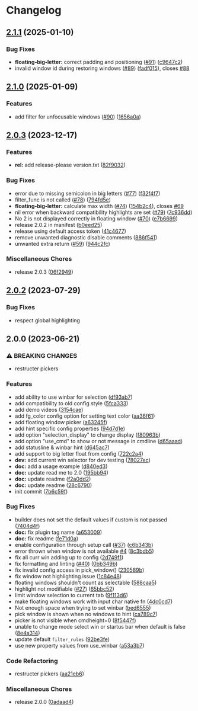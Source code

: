 # Changelog

## [2.1.1](https://github.com/s1n7ax/nvim-window-picker/compare/v2.1.0...v2.1.1) (2025-01-10)


### Bug Fixes

* **floating-big-letter:** correct padding and positioning ([#91](https://github.com/s1n7ax/nvim-window-picker/issues/91)) ([c9647c2](https://github.com/s1n7ax/nvim-window-picker/commit/c9647c256c4be5e82f4e01a53bedc78f64b86e27))
* invalid window id during restoring windows ([#89](https://github.com/s1n7ax/nvim-window-picker/issues/89)) ([fadf015](https://github.com/s1n7ax/nvim-window-picker/commit/fadf015ba4394ac04a0e02534c82e198f0c7e93d)), closes [#88](https://github.com/s1n7ax/nvim-window-picker/issues/88)

## [2.1.0](https://github.com/s1n7ax/nvim-window-picker/compare/v2.0.3...v2.1.0) (2025-01-09)


### Features

* add filter for unfocusable windows ([#90](https://github.com/s1n7ax/nvim-window-picker/issues/90)) ([1656a0a](https://github.com/s1n7ax/nvim-window-picker/commit/1656a0a03950f5be1a23146bbbd9f8dbf773a8a9))

## [2.0.3](https://github.com/s1n7ax/nvim-window-picker/compare/v2.0.1...v2.0.3) (2023-12-17)


### Features

* **rel:** add release-please version.txt ([82f9032](https://github.com/s1n7ax/nvim-window-picker/commit/82f90327d3ffddf3e28fa26d3aaf76c4d59f97e6))


### Bug Fixes

* error due to missing semicolon in big letters ([#77](https://github.com/s1n7ax/nvim-window-picker/issues/77)) ([f32f4f7](https://github.com/s1n7ax/nvim-window-picker/commit/f32f4f7b4d90fb4d6b3c513ae5329268019853d5))
* filter_func is not called ([#78](https://github.com/s1n7ax/nvim-window-picker/issues/78)) ([794fd5e](https://github.com/s1n7ax/nvim-window-picker/commit/794fd5e695035ee91e28bfec8d14b33777ecd18a))
* **floating-big-letter:** calculate max width ([#74](https://github.com/s1n7ax/nvim-window-picker/issues/74)) ([154b2c4](https://github.com/s1n7ax/nvim-window-picker/commit/154b2c4c2ea768f361e37ef5b4fd8144ad2634f9)), closes [#69](https://github.com/s1n7ax/nvim-window-picker/issues/69)
* nil error when backward compatibility highlights are set ([#79](https://github.com/s1n7ax/nvim-window-picker/issues/79)) ([7c936dd](https://github.com/s1n7ax/nvim-window-picker/commit/7c936ddc46cfdad18eefaa334bec952ce47d502b))
* No 2 is not displayed correctly in floating window ([#70](https://github.com/s1n7ax/nvim-window-picker/issues/70)) ([e7b6699](https://github.com/s1n7ax/nvim-window-picker/commit/e7b6699fbd007bbe61dc444734b9bade445b2984))
* release 2.0.2 in manifest ([b0eed25](https://github.com/s1n7ax/nvim-window-picker/commit/b0eed25e13eb5684ff59f1a679f48247965351be))
* release using default access token ([41c4677](https://github.com/s1n7ax/nvim-window-picker/commit/41c467731690d8d4a8b17c795cb14b63f1e53674))
* remove unwanted diagnostic disable comments ([886f541](https://github.com/s1n7ax/nvim-window-picker/commit/886f541cdf86d8190b1b64c98aeed817a49fb492))
* unwanted extra return ([#59](https://github.com/s1n7ax/nvim-window-picker/issues/59)) ([944c2fc](https://github.com/s1n7ax/nvim-window-picker/commit/944c2fca6656a4413de0ab6cad06c286ed1e44e9))


### Miscellaneous Chores

* release 2.0.3 ([06f2949](https://github.com/s1n7ax/nvim-window-picker/commit/06f29491a86a0f9f13bb6f3d862bd9dd844b4020))

## [2.0.2](https://github.com/s1n7ax/nvim-window-picker/compare/v2.0.1...v2.0.2) (2023-07-29)


### Bug Fixes

* respect global highlighting

## 2.0.0 (2023-06-21)


### ⚠ BREAKING CHANGES

* restructer pickers

### Features

* add ability to use winbar for selection ([df93ab7](https://github.com/s1n7ax/nvim-window-picker/commit/df93ab75b33409e0c2b9f1ee6d130d25e852cf3b))
* add compatibility to old config style ([5fca333](https://github.com/s1n7ax/nvim-window-picker/commit/5fca333a8ce640720b3d3225d2a8f16f0b0737ad))
* add demo videos ([3154cae](https://github.com/s1n7ax/nvim-window-picker/commit/3154cae12bfa3f85b57541a07907374066d1a517))
* add fg_color config option for setting text color ([aa36f61](https://github.com/s1n7ax/nvim-window-picker/commit/aa36f6172cb5f54e943b11c08383a2d1b369ef4a))
* add floating window picker ([a63245f](https://github.com/s1n7ax/nvim-window-picker/commit/a63245fed3af4aaddd78f20312081bd89fe56d3a))
* add hint specific config properties ([94d7d1e](https://github.com/s1n7ax/nvim-window-picker/commit/94d7d1e907bf9da254d356b4a7273f52842febed))
* add option "selection_display" to change display ([f80963b](https://github.com/s1n7ax/nvim-window-picker/commit/f80963bba37b2084d7770d6c83db3b74733a942b))
* add option "use_cmd" to show or not message in cmdline ([d65aaad](https://github.com/s1n7ax/nvim-window-picker/commit/d65aaade8e90d3e1ae443a3df2452dd54e7287bf))
* add statusline & winbar hint ([d645ac7](https://github.com/s1n7ax/nvim-window-picker/commit/d645ac7b3c0ea431ab1377b41bd2ede3a6086845))
* add support to big letter float from config ([722c2a4](https://github.com/s1n7ax/nvim-window-picker/commit/722c2a434f276fcfd0c350a78d48a2099a391a07))
* **dev:** add current win selector for dev testing ([78027ec](https://github.com/s1n7ax/nvim-window-picker/commit/78027ecfe33ad0b00b6dc71e1d6e0af636ff2986))
* **doc:** add a usage example ([d840ed3](https://github.com/s1n7ax/nvim-window-picker/commit/d840ed3c0e210f7b4eea046abc08e965a68daad3))
* **doc:** update read me to 2.0 ([195bb94](https://github.com/s1n7ax/nvim-window-picker/commit/195bb94c2e60be4beae8bfa47b267fe37ef51dc8))
* **doc:** update readme ([f2a0dd2](https://github.com/s1n7ax/nvim-window-picker/commit/f2a0dd2c110434ef474a287af8630c3421341aec))
* **doc:** update readme ([28c6790](https://github.com/s1n7ax/nvim-window-picker/commit/28c679060805d0861920d2277fd7191725dd6c20))
* init commit ([7b6c59f](https://github.com/s1n7ax/nvim-window-picker/commit/7b6c59f184ccc6c3ed330c12bafb75d86d7006db))


### Bug Fixes

* builder does not set the default values if custom is not passed ([7404d4f](https://github.com/s1n7ax/nvim-window-picker/commit/7404d4fdb6aad1945d0a6e1fe5793ea2d0b8977c))
* **doc:** fix plugin tag name ([a653009](https://github.com/s1n7ax/nvim-window-picker/commit/a653009beaa24d804b95c0f703974bbcda31820a))
* **doc:** fix readme ([fe71d0a](https://github.com/s1n7ax/nvim-window-picker/commit/fe71d0a76b2eb97551290e8b9f5a4e29598afc5e))
* enable configuration through setup call ([#37](https://github.com/s1n7ax/nvim-window-picker/issues/37)) ([c6b343b](https://github.com/s1n7ax/nvim-window-picker/commit/c6b343b8b4083f490b48ab9c87c8f15de5e9fade))
* error thrown when window is not available [#4](https://github.com/s1n7ax/nvim-window-picker/issues/4) ([8c3bdb5](https://github.com/s1n7ax/nvim-window-picker/commit/8c3bdb5ee3200285b1851a18fcf726242b23904f))
* fix all curr win adding up to config ([2d749f1](https://github.com/s1n7ax/nvim-window-picker/commit/2d749f1c5687511f22b827915fcfd48ba5ab2481))
* fix formatting and linting ([#40](https://github.com/s1n7ax/nvim-window-picker/issues/40)) ([0bb349b](https://github.com/s1n7ax/nvim-window-picker/commit/0bb349bcded0093d074f9a80a3607f631b58b733))
* fix invalid config access in pick_window() ([230589b](https://github.com/s1n7ax/nvim-window-picker/commit/230589bceed409f09a3d58f579a8122d43760ef7))
* fix window not highlighting issue ([1c84e48](https://github.com/s1n7ax/nvim-window-picker/commit/1c84e481082f59b038c97853becea1c868c149e0))
* floating windows shouldn't count as selectable ([588caa5](https://github.com/s1n7ax/nvim-window-picker/commit/588caa5762293e02aa9d64f8fd9bf6a6589d95cf))
* highlight not modifiable ([#27](https://github.com/s1n7ax/nvim-window-picker/issues/27)) ([65bbc52](https://github.com/s1n7ax/nvim-window-picker/commit/65bbc52c27b0cd4b29976fe03be73cc943357528))
* limit window selection to current tab ([9f113d6](https://github.com/s1n7ax/nvim-window-picker/commit/9f113d66623f59fb231a41f8282cbf47e5efb212))
* make floating windows work with input char native fn ([4dc0cd7](https://github.com/s1n7ax/nvim-window-picker/commit/4dc0cd74e65029ae26a545bf936ef56a9924a189))
* Not enough space when trying to set winbar ([bed6555](https://github.com/s1n7ax/nvim-window-picker/commit/bed65551aa0ea017c355bee6c4176d3e56c7cc0c))
* pick window is shown when no windows to hint ([ca789c7](https://github.com/s1n7ax/nvim-window-picker/commit/ca789c75b66f3c687a8137f3d51f3d776fa9746b))
* picker is not visible when cmdheight=0 ([8f5447f](https://github.com/s1n7ax/nvim-window-picker/commit/8f5447f2e3a1d2a57cdaabc43be62cec774035ba))
* unable to change mode select win or startus bar when default is false ([8e4a314](https://github.com/s1n7ax/nvim-window-picker/commit/8e4a314969a75a780b37034a973ac71f2517d315))
* update default `filter_rules` ([92be3fe](https://github.com/s1n7ax/nvim-window-picker/commit/92be3fe8c968f5056697a4c3e284a44632501b48))
* use new property values from use_winbar ([a53a3b7](https://github.com/s1n7ax/nvim-window-picker/commit/a53a3b7487a9f090f5405ead8dcd5ebf5b934e97))


### Code Refactoring

* restructer pickers ([aa21eb6](https://github.com/s1n7ax/nvim-window-picker/commit/aa21eb6519fd1edcb1f02f9cf17c0f2e13ed79a1))


### Miscellaneous Chores

* release 2.0.0 ([0adaad4](https://github.com/s1n7ax/nvim-window-picker/commit/0adaad479efcc1f9cf855f3f064d7b89f5d6e968))
